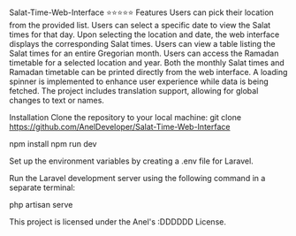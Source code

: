 Salat-Time-Web-Interface
⭐⭐⭐⭐⭐
Features
Users can pick their location from the provided list.
Users can select a specific date to view the Salat times for that day.
Upon selecting the location and date, the web interface displays the corresponding Salat times.
Users can view a table listing the Salat times for an entire Gregorian month.
Users can access the Ramadan timetable for a selected location and year.
Both the monthly Salat times and Ramadan timetable can be printed directly from the web interface.
A loading spinner is implemented to enhance user experience while data is being fetched.
The project includes translation support, allowing for global changes to text or names.

Installation
Clone the repository to your local machine:
git clone https://github.com/AnelDeveloper/Salat-Time-Web-Interface

npm install
npm run dev

Set up the environment variables by creating a .env file for Laravel.

Run the Laravel development server using the following command in a separate terminal:

php artisan serve

This project is licensed under the Anel's :DDDDDD License.